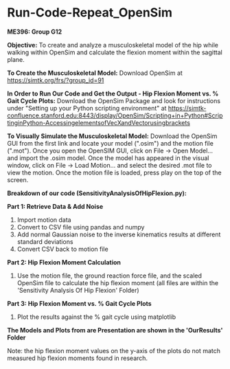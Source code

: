 # Run-Code-Repeat_OpenSim
**ME396: Group G12**

**Objective:** To create and analyze a musculoskeletal model of the hip while walking within OpenSim and calculate the flexion moment within the sagittal plane.

**To Create the Musculoskeletal Model:** Download OpenSim at https://simtk.org/frs/?group_id=91

**In Order to Run Our Code and Get the Output - Hip Flexion Moment vs. % Gait Cycle Plots:** Download the OpenSim Package and look for instructions under "Setting up your Python scripting environment" at https://simtk-confluence.stanford.edu:8443/display/OpenSim/Scripting+in+Python#ScriptinginPython-AccessingelementsofVecXandVectorusingbrackets

**To Visually Simulate the Musculoskeletal Model:** 
Download the OpenSim GUI from the first link and locate your model (".osim") and the motion file (".mot").
Once you open the OpenSIM GUI, click on File -> Open Model... and import the .osim model. 
Once the model has appeared in the visual window, click on File -> Load Motion... and select the desired .mot file to view the motion.
Once the motion file is loaded, press play on the top of the screen.

**Breakdown of our code (SensitivityAnalysisOfHipFlexion.py):**

**Part 1: Retrieve Data & Add Noise**
1. Import motion data
2. Convert to CSV file using pandas and numpy
3. Add normal Gaussian noise to the inverse kinematics results at different standard deviations
4. Convert CSV back to motion file
   
**Part 2: Hip Flexion Moment Calculation**
1. Use the motion file, the ground reaction force file, and the scaled OpenSim file to calculate the hip flexion moment (all files are within the 'Sensitivity Analysis Of Hip Flexion' Folder)
   
**Part 3: Hip Flexion Moment vs. % Gait Cycle Plots**
1. Plot the results against the % gait cycle using matplotlib

**The Models and Plots from are Presentation are shown in the 'OurResults' Folder**

Note: the hip flexion moment values on the y-axis of the plots do not match measured hip flexion moments found in research. 

